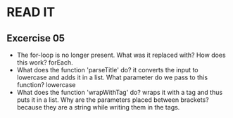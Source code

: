 # READ IT
## Excercise 05
* The for-loop is no longer present. 
  What was it replaced with? How does this work?
forEach. 
* What does the function 'parseTitle' do? 
  it converts the input to lowercase and adds it in a list. 
  What parameter do we pass to this function?
  lowercase
* What does the function 'wrapWithTag' do? 
  wraps it with a tag and thus puts it in a list. 
  Why are the parameters placed between brackets?
  because they are a string while writing them in the tags. 